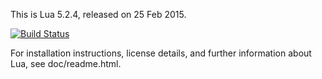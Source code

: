 
This is Lua 5.2.4, released on 25 Feb 2015.

[![Build Status](https://secure.travis-ci.org/NLua/lua.svg?branch=master)](https://travis-ci.org/NLua/lua)

For installation instructions, license details, and
further information about Lua, see doc/readme.html.
